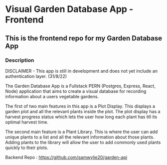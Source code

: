 # Visual Garden Database App - Frontend

## This is the frontend repo for my Garden Database App

### Description

DISCLAIMER - This app is still in development and does not yet include an authentication layer. (31/8/22)

The Garden Database App is a Fullstack PERN (Postgres, Express, React, Node) application that aims to create a visual database for recording information about a users vegetable gardens.

The first of two main features in this app is a Plot Display. This displays a garden plot and all the relevant plants inside the plot. The plot display has a harvest progress status which lets the user how long each plant has till its optimal harvest time.

The second main feature is a Plant Library. This is where the user can add unique plants to a list and all the relevant information about those plants. Adding plants to the library will allow the user to add commonly used plants quickly to their plots.

Backend Repo : https://github.com/samwylie20/garden-api
